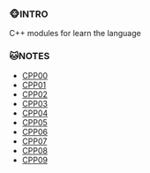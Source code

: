 ### :monkey_face:INTRO

C++ modules for learn the language

### :cat:NOTES
* [CPP00](https://github.com/yixin1230/CPP_Module/blob/main/CPP00/README.md)
* [CPP01](https://github.com/yixin1230/CPP_Module/blob/main/CPP01/README.md)
* [CPP02](https://github.com/yixin1230/CPP_Module/blob/main/CPP02/README.md)
* [CPP03](https://github.com/yixin1230/CPP_Module/blob/main/CPP03/README.md)
* [CPP04](https://github.com/yixin1230/CPP_Module/blob/main/CPP04/README.md)
* [CPP05](https://github.com/yixin1230/CPP_Module/blob/main/CPP05/README.md)
* [CPP06](https://github.com/yixin1230/CPP_Module/blob/main/CPP06/README.md)
* [CPP07]()
* [CPP08](https://github.com/yixin1230/CPP_Module/tree/main/CPP08#readme)
* [CPP09]()
